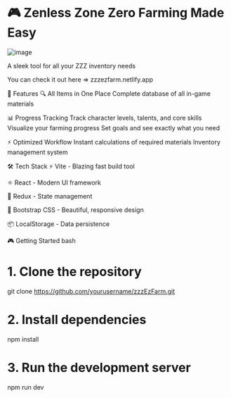 # 🎮 Zenless Zone Zero Farming Made Easy

![image](https://github.com/user-attachments/assets/0ce1497e-e115-4b5e-a06d-00a351130222)

A sleek tool for all your ZZZ inventory needs

You can check it out here => zzzezfarm.netlify.app

🚀 Features
🔍 All Items in One Place
Complete database of all in-game materials

📊 Progress Tracking
Track character levels, talents, and core skills
Visualize your farming progress
Set goals and see exactly what you need

⚡ Optimized Workflow
Instant calculations of required materials
Inventory management system

🛠️ Tech Stack
⚡ Vite - Blazing fast build tool

⚛️ React - Modern UI framework

🔄 Redux - State management

🎨 Bootstrap CSS - Beautiful, responsive design

📦 LocalStorage - Data persistence

🎮 Getting Started
bash
# 1. Clone the repository
git clone https://github.com/yourusername/zzzEzFarm.git

# 2. Install dependencies
npm install

# 3. Run the development server
npm run dev

